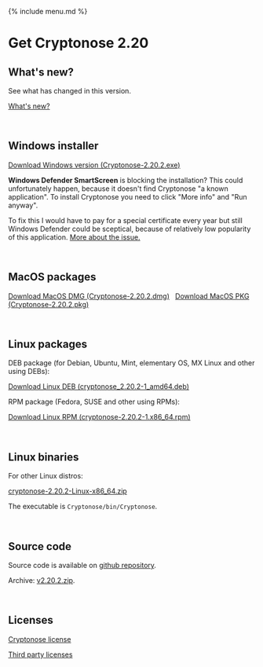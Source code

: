 {% include menu.md %}

# Get Cryptonose 2.20

## What's new?

See what has changed in this version.

<a class="changelog-button" href="https://github.com/dawidm/cryptonose2/releases/tag/v2.20.2">What's new?</a>

&nbsp;

## Windows installer

<a class="download-button" href="https://github.com/dawidm/cryptonose2/releases/download/v2.20.2/Cryptonose-2.20.2.exe">Download Windows version (Cryptonose-2.20.2.exe)</a>

**Windows Defender SmartScreen** is blocking the installation? This could unfortunately happen, because it doesn't find Cryptonose "a known application". To install Cryptonose you need to click "More info" and "Run anyway".

To fix this I would have to pay for a special certificate every year but still Windows Defender could be sceptical, because of relatively low popularity of this application. [More about the issue.](https://getimageview.net/2020/06/02/microsoft-defender-smartscreen-is-hurting-independent-developers/)

&nbsp;

## MacOS packages

<a class="download-button" href="https://github.com/dawidm/cryptonose2/releases/download/v2.20.2/Cryptonose-2.20.2.dmg">Download MacOS DMG (Cryptonose-2.20.2.dmg)</a>
&nbsp;
<a class="download-button" href="https://github.com/dawidm/cryptonose2/releases/download/v2.20.2/Cryptonose-2.20.2.pkg">Download MacOS PKG (Cryptonose-2.20.2.pkg)</a>

&nbsp;

## Linux packages

DEB package (for Debian, Ubuntu, Mint, elementary OS, MX Linux and other using DEBs):

<a class="download-button" href="https://github.com/dawidm/cryptonose2/releases/download/v2.20.2/cryptonose_2.20.2-1_amd64.deb">Download Linux DEB (cryptonose_2.20.2-1_amd64.deb)</a>

RPM package (Fedora, SUSE and other using RPMs):

<a class="download-button" href="https://github.com/dawidm/cryptonose2/releases/download/v2.20.2/cryptonose-2.20.2-1.x86_64.rpm">Download Linux RPM (cryptonose-2.20.2-1.x86_64.rpm)</a>

&nbsp;

## Linux binaries
For other Linux distros:

[cryptonose-2.20.2-Linux-x86_64.zip](https://github.com/dawidm/cryptonose2/releases/download/v2.20.2/cryptonose-2.20.2-Linux-x86_64.zip)

The executable is `Cryptonose/bin/Cryptonose`.

&nbsp;

## Source code
Source code is available on [github repository](https://github.com/dawidm/cryptonose2/releases/tag/v2.20.2).

Archive: [v2.20.2.zip](https://github.com/dawidm/cryptonose2/archive/v2.20.2.zip).

&nbsp;

## Licenses
[Cryptonose license](https://github.com/dawidm/cryptonose2/releases/download/v2.20.2/LICENSE.txt)

[Third party licenses](https://github.com/dawidm/cryptonose2/releases/download/v2.20.2/LICENSE-3RD-PARTY.txt)
